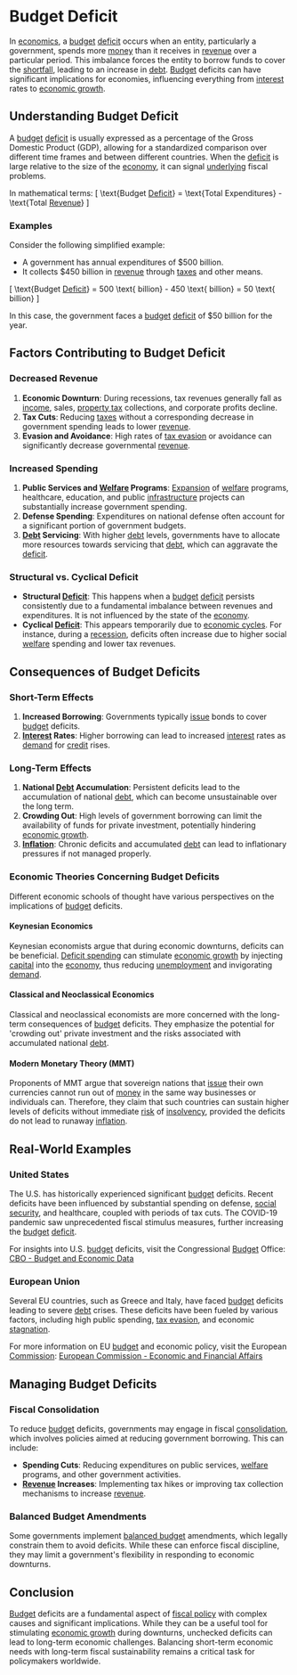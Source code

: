 # Budget Deficit

In [economics](../e/economics.md), a [budget](../b/budget.md) [deficit](../d/deficit.md) occurs when an entity, particularly a government, spends more [money](../m/money.md) than it receives in [revenue](../r/revenue.md) over a particular period. This imbalance forces the entity to borrow funds to cover the [shortfall](../s/shortfall.md), leading to an increase in [debt](../d/debt.md). [Budget](../b/budget.md) deficits can have significant implications for economies, influencing everything from [interest](../i/interest.md) rates to [economic growth](../e/economic_growth.md).

## Understanding Budget Deficit

A [budget](../b/budget.md) [deficit](../d/deficit.md) is usually expressed as a percentage of the Gross Domestic Product (GDP), allowing for a standardized comparison over different time frames and between different countries. When the [deficit](../d/deficit.md) is large relative to the size of the [economy](../e/economy.md), it can signal [underlying](../u/underlying.md) fiscal problems.

In mathematical terms:
\[ \text{Budget [Deficit](../d/deficit.md)} = \text{Total Expenditures} - \text{Total [Revenue](../r/revenue.md)} \]

### Examples

Consider the following simplified example:

- A government has annual expenditures of $500 billion.
- It collects $450 billion in [revenue](../r/revenue.md) through [taxes](../t/taxes.md) and other means.

\[ \text{Budget [Deficit](../d/deficit.md)} = 500 \text{ billion} - 450 \text{ billion} = 50 \text{ billion} \]

In this case, the government faces a [budget](../b/budget.md) [deficit](../d/deficit.md) of $50 billion for the year.

## Factors Contributing to Budget Deficit

### Decreased Revenue

1. **Economic Downturn**: During recessions, tax revenues generally fall as [income](../i/income.md), sales, [property tax](../p/property_tax.md) collections, and corporate profits decline.
2. **Tax Cuts**: Reducing [taxes](../t/taxes.md) without a corresponding decrease in government spending leads to lower [revenue](../r/revenue.md).
3. **Evasion and Avoidance**: High rates of [tax evasion](../t/tax_evasion.md) or avoidance can significantly decrease governmental [revenue](../r/revenue.md).

### Increased Spending

1. **Public Services and [Welfare](../w/welfare.md) Programs**: [Expansion](../e/expansion.md) of [welfare](../w/welfare.md) programs, healthcare, education, and public [infrastructure](../i/infrastructure.md) projects can substantially increase government spending.
2. **Defense Spending**: Expenditures on national defense often account for a significant portion of government budgets.
3. **[Debt](../d/debt.md) Servicing**: With higher [debt](../d/debt.md) levels, governments have to allocate more resources towards servicing that [debt](../d/debt.md), which can aggravate the [deficit](../d/deficit.md).

### Structural vs. Cyclical Deficit

- **Structural [Deficit](../d/deficit.md)**: This happens when a [budget](../b/budget.md) [deficit](../d/deficit.md) persists consistently due to a fundamental imbalance between revenues and expenditures. It is not influenced by the state of the [economy](../e/economy.md).
- **Cyclical [Deficit](../d/deficit.md)**: This appears temporarily due to [economic cycles](../e/economic_cycles.md). For instance, during a [recession](../r/recession.md), deficits often increase due to higher social [welfare](../w/welfare.md) spending and lower tax revenues.

## Consequences of Budget Deficits

### Short-Term Effects

1. **Increased Borrowing**: Governments typically [issue](../i/issue.md) bonds to cover [budget](../b/budget.md) deficits.
2. **[Interest](../i/interest.md) Rates**: Higher borrowing can lead to increased [interest](../i/interest.md) rates as [demand](../d/demand.md) for [credit](../c/credit.md) rises.

### Long-Term Effects

1. **National [Debt](../d/debt.md) Accumulation**: Persistent deficits lead to the accumulation of national [debt](../d/debt.md), which can become unsustainable over the long term.
2. **Crowding Out**: High levels of government borrowing can limit the availability of funds for private investment, potentially hindering [economic growth](../e/economic_growth.md).
3. **[Inflation](../i/inflation.md)**: Chronic deficits and accumulated [debt](../d/debt.md) can lead to inflationary pressures if not managed properly.

### Economic Theories Concerning Budget Deficits

Different economic schools of thought have various perspectives on the implications of [budget](../b/budget.md) deficits.

#### Keynesian Economics

Keynesian economists argue that during economic downturns, deficits can be beneficial. [Deficit spending](../d/deficit_spending.md) can stimulate [economic growth](../e/economic_growth.md) by injecting [capital](../c/capital.md) into the [economy](../e/economy.md), thus reducing [unemployment](../u/unemployment.md) and invigorating [demand](../d/demand.md).

#### Classical and Neoclassical Economics

Classical and neoclassical economists are more concerned with the long-term consequences of [budget](../b/budget.md) deficits. They emphasize the potential for 'crowding out' private investment and the risks associated with accumulated national [debt](../d/debt.md).

#### Modern Monetary Theory (MMT)

Proponents of MMT argue that sovereign nations that [issue](../i/issue.md) their own currencies cannot run out of [money](../m/money.md) in the same way businesses or individuals can. Therefore, they claim that such countries can sustain higher levels of deficits without immediate [risk](../r/risk.md) of [insolvency](../i/insolvency.md), provided the deficits do not lead to runaway [inflation](../i/inflation.md).

## Real-World Examples

### United States

The U.S. has historically experienced significant [budget](../b/budget.md) deficits. Recent deficits have been influenced by substantial spending on defense, [social security](../s/social_security.md), and healthcare, coupled with periods of tax cuts. The COVID-19 pandemic saw unprecedented fiscal stimulus measures, further increasing the [budget](../b/budget.md) [deficit](../d/deficit.md).

For insights into U.S. [budget](../b/budget.md) deficits, visit the Congressional [Budget](../b/budget.md) Office: [CBO - Budget and Economic Data](https://www.cbo.gov/topics/budget)

### European Union

Several EU countries, such as Greece and Italy, have faced [budget](../b/budget.md) deficits leading to severe [debt](../d/debt.md) crises. These deficits have been fueled by various factors, including high public spending, [tax evasion](../t/tax_evasion.md), and economic [stagnation](../s/stagnation.md).

For more information on EU [budget](../b/budget.md) and economic policy, visit the European [Commission](../c/commission.md): [European Commission - Economic and Financial Affairs](https://ec.europa.eu/info/departments/economic-and-financial-affairs_en)

## Managing Budget Deficits

### Fiscal Consolidation

To reduce [budget](../b/budget.md) deficits, governments may engage in fiscal [consolidation](../c/consolidation.md), which involves policies aimed at reducing government borrowing. This can include:

- **Spending Cuts**: Reducing expenditures on public services, [welfare](../w/welfare.md) programs, and other government activities.
- **[Revenue](../r/revenue.md) Increases**: Implementing tax hikes or improving tax collection mechanisms to increase [revenue](../r/revenue.md).

### Balanced Budget Amendments

Some governments implement [balanced budget](../b/balanced_budget.md) amendments, which legally constrain them to avoid deficits. While these can enforce fiscal discipline, they may limit a government's flexibility in responding to economic downturns.

## Conclusion

[Budget](../b/budget.md) deficits are a fundamental aspect of [fiscal policy](../f/fiscal_policy.md) with complex causes and significant implications. While they can be a useful tool for stimulating [economic growth](../e/economic_growth.md) during downturns, unchecked deficits can lead to long-term economic challenges. Balancing short-term economic needs with long-term fiscal sustainability remains a critical task for policymakers worldwide.